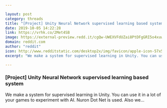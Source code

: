 ```yaml
---

layout: post
category: threads
title: "[Project] Unity Neural Network supervised learning based system"
date: 2019-10-05 14:22:28
link: https://vrhk.co/2Met4SB
image: https://external-preview.redd.it/cgQw-UWEXVFdUZai8PtDFgGRI5o4xuw8rQeVRThj5LE.jpg?width=480&height=251.308900524&auto=webp&s=e4376089bd09a4134d23d73ea3fd7cdcbee0c738
domain: reddit.com
author: "reddit"
icon: http://www.redditstatic.com/desktop2x/img/favicon/apple-icon-57x57.png
excerpt: "We make a system for supervised learning in Unity. You can use it in a lot of your games to experiment with AI. Nuron Dot Net is used. Also we..."

---
```


### [Project] Unity Neural Network supervised learning based system

We make a system for supervised learning in Unity. You can use it in a lot of your games to experiment with AI. Nuron Dot Net is used. Also we...
